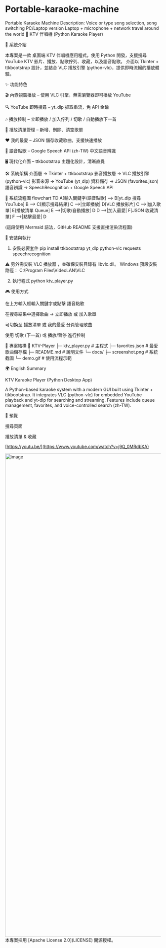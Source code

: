 # Portable-karaoke-machine
Portable Karaoke Machine Description: Voice or type song selection, song switching PC/Laptop version Laptop + microphone + network travel around the world
🎤 KTV 伴唱機 (Python Karaoke Player)




📖 系統介紹

本專案是一款 桌面端 KTV 伴唱機應用程式，使用 Python 開發，支援搜尋 YouTube KTV 影片、播放、點歌佇列、收藏，以及語音點歌。
介面以 Tkinter + ttkbootstrap 設計，並結合 VLC 播放引擎 (python-vlc)，提供即時流暢的播放體驗。

✨ 功能特色

🎬 內嵌視窗播放 – 使用 VLC 引擎，無需瀏覽器即可播放 YouTube

🔍 YouTube 即時搜尋 – yt_dlp 抓取串流，免 API 金鑰

🎶 播放控制 – 立即播放 / 加入佇列 / 切歌 / 自動播放下一首

📑 播放清單管理 – 新增、刪除、清空歌單

❤️ 我的最愛 – JSON 儲存收藏歌曲，支援快速播放

🎤 語音點歌 – Google Speech API (zh-TW) 中文語音辨識

🖥 現代化介面 – ttkbootstrap 主題化設計，清晰直覺

🛠 系統架構
介面層         → Tkinter + ttkbootstrap
影音播放層     → VLC 播放引擎 (python-vlc)
影音來源       → YouTube (yt_dlp)
資料儲存       → JSON (favorites.json)
語音辨識       → SpeechRecognition + Google Speech API

🔄 系統流程圖
flowchart TD
    A[輸入關鍵字/語音點歌] --> B[yt_dlp 搜尋 YouTube]
    B --> C[顯示搜尋結果]
    C -->|立即播放| D[VLC 播放影片]
    C -->|加入歌單| E[播放清單 Queue]
    E -->|切歌/自動播放| D
    D -->|加入最愛| F[JSON 收藏清單]
    F -->|點擊最愛| D


(這段使用 Mermaid
 語法，GitHub README 支援直接渲染流程圖)

🚀 安裝與執行
1. 安裝必要套件
pip install ttkbootstrap yt_dlp python-vlc requests speechrecognition


⚠️ 另外需安裝 VLC 播放器
，並確保安裝目錄有 libvlc.dll。
Windows 預設安裝路徑： C:\Program Files\VideoLAN\VLC

2. 執行程式
python ktv_player.py

🎮 使用方式

在上方輸入框輸入關鍵字或點擊 語音點歌

在搜尋結果中選擇歌曲 → 立即播放 或 加入歌單

可切換至 播放清單 或 我的最愛 分頁管理歌曲

使用 切歌 (下一首) 或 播放/暫停 進行控制

📂 專案結構
📁 KTV-Player
 ├─ ktv_player.py       # 主程式
 ├─ favorites.json      # 最愛歌曲儲存檔
 ├─ README.md           # 說明文件
 └─ docs/
     ├─ screenshot.png  # 系統截圖
     └─ demo.gif        # 使用流程示範

🌍 English Summary

KTV Karaoke Player (Python Desktop App)

A Python-based karaoke system with a modern GUI built using Tkinter + ttkbootstrap. It integrates VLC (python-vlc) for embedded YouTube playback and yt-dlp for searching and streaming. Features include queue management, favorites, and voice-controlled search (zh-TW).

📸 預覽

搜尋頁面


播放清單 & 收藏

[https://youtu.be/](https://www.youtube.com/watch?v=j9Q_0MRdbXA)

<img width="2054" height="1557" alt="image" src="https://github.com/user-attachments/assets/94a79672-00d7-4489-bd88-05e84765fa25" />
本專案採用 [Apache License 2.0](LICENSE) 開源授權。
